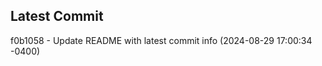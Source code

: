 
## Latest Commit
f0b1058 - Update README with latest commit info (2024-08-29 17:00:34 -0400) <Yunxi-Zhou>
